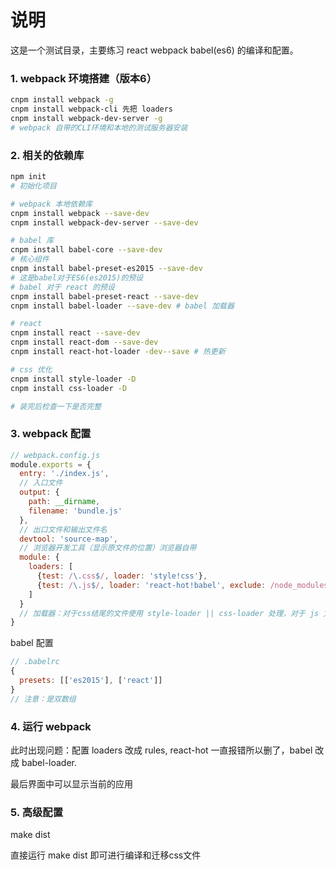 # 说明

这是一个测试目录，主要练习 react webpack babel(es6) 的编译和配置。

### 1. webpack 环境搭建（版本6）

~~~bash
cnpm install webpack -g
cnpm install webpack-cli 先把 loaders 
cnpm install webpack-dev-server -g
# webpack 自带的CLI环境和本地的测试服务器安装
~~~

### 2. 相关的依赖库

~~~bash
npm init
# 初始化项目

# webpack 本地依赖库
cnpm install webpack --save-dev
cnpm install webpack-dev-server --save-dev

# babel 库
cnpm install babel-core --save-dev
# 核心组件
cnpm install babel-preset-es2015 --save-dev
# 这是babel对于ES6(es2015)的预设
# babel 对于 react 的预设
cnpm install babel-preset-react --save-dev
cnpm install babel-loader --save-dev # babel 加载器

# react
cnpm install react --save-dev
cnpm install react-dom --save-dev
cnpm install react-hot-loader -dev--save # 热更新

# css 优化
cnpm install style-loader -D
cnpm install css-loader -D

# 装完后检查一下是否完整
~~~


### 3. webpack 配置

~~~js
// webpack.config.js
module.exports = {
  entry: './index.js',
  // 入口文件
  output: {
    path: __dirname,
    filename: 'bundle.js'
  },
  // 出口文件和输出文件名
  devtool: 'source-map',
  // 浏览器开发工具（显示原文件的位置）浏览器自带
  module: {
    loaders: [
      {test: /\.css$/, loader: 'style!css'},
      {test: /\.js$/, loader: 'react-hot!babel', exclude: /node_modules/},
    ]
  }
  // 加载器：对于css结尾的文件使用 style-loader || css-loader 处理，对于 js 文件使用后面的处理，排除掉node_nodules 下面的文件。
}
~~~

babel 配置

~~~js
// .babelrc
{
  presets: [['es2015'], ['react']]
}
// 注意：是双数组
~~~

### 4. 运行 webpack

此时出现问题：配置 loaders 改成 rules, react-hot 一直报错所以删了，babel 改成 babel-loader.

最后界面中可以显示当前的应用

### 5. 高级配置

make dist

直接运行 make dist 即可进行编译和迁移css文件